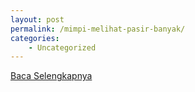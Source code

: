 ```yaml
---
layout: post
permalink: /mimpi-melihat-pasir-banyak/
categories:
    - Uncategorized
---
```


[Baca Selengkapnya](/09)
